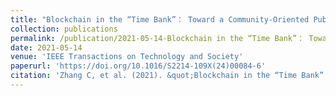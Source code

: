 ```yaml
---
title: "Blockchain in the “Time Bank”： Toward a Community-Oriented Public Interest Technology"
collection: publications
permalink: /publication/2021-05-14-Blockchain in the “Time Bank”： Toward a Community-Oriented Public Interest Technology''
date: 2021-05-14
venue: 'IEEE Transactions on Technology and Society'
paperurl: 'https://doi.org/10.1016/S2214-109X(24)00084-6'
citation: 'Zhang C, et al. (2021). &quot;Blockchain in the “Time Bank”： Toward a Community-Oriented Public Interest Technology.&quot; <i>IEEE Transactions on Technology and Society</i>. 2(2),98-102.'
---
```

